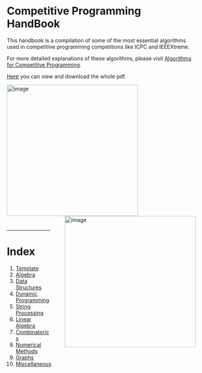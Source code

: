 # Competitive Programming HandBook

This handbook is a compilation of some of the most essential algorithms used in competitive programming competitions like ICPC and IEEEXtreme.

For more detailed explanations of these algorithms, please visit [Algorithms for Competitive Programming](https://cp-algorithms.com/).

[Here](./Tex/build/main.pdf) you can view and download the whole pdf.

<div style="clear: both; margin-bottom: 1cm;">
  <img style="float: left; margin-right: 1cm;" src="https://static.wixstatic.com/media/088799_2ff03e2c9a2c4cdf94e4dca464d5cfa8~mv2.png" alt="image" width="350"/>
</div>

<div style="clear: both; margin-bottom: 1cm;">
  <img style="float: right; margin-left: 1cm;" src="https://ieeextreme.org/wp-content/uploads/2023/02/ieeextreme_logo_general.png" alt="image" width="350"/>
</div>

---

# Index

1. [Template](./Algorithms/Template/1_template.cpp)
2. [Algebra](./Algorithms/Algebra/index.md) 
3. [Data Structures](./Algorithms/DataStructures/index.md)
4. [Dynamic Programming](./Algorithms/DynamicProgramming/index.md)
5. [String Processing](./Algorithms/StringProcessing/index.md)
6. [Linear Algebra](./Algorithms/LinearAlgebra/index.md)
7. [Combinatorics](./Algorithms/Combinatorics/index.md)
8. [Numerical Methods](./Algorithms/NumericalMethods/index.md)
9. [Graphs](./Algorithms/Graphs/index.md)
10. [Miscellaneous](./Algorithms/Miscellaneous/index.md)